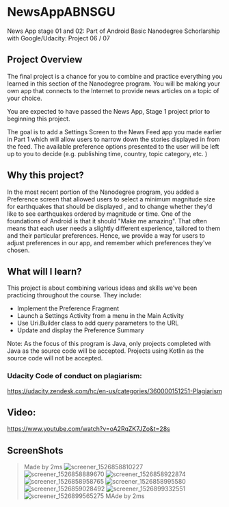 # NewsAppABNSGU
News App stage 01 and 02: Part of Android Basic Nanodegree Schorlarship with Google/Udacity: Project 06 / 07

## Project Overview
The final project is a chance for you to combine and practice everything you learned in this section of the Nanodegree program. You will be making your own app that connects to the Internet to provide news articles on a topic of your choice.

You are expected to have passed the News App, Stage 1 project prior to beginning this project.

The goal is to add a Settings Screen to the News Feed app you made earlier in Part 1 which will allow users to narrow down the stories displayed in from the feed. The available preference options presented to the user will be left up to you to decide (e.g. publishing time, country, topic category, etc. )

## Why this project?
In the most recent portion of the Nanodegree program, you added a Preference screen that allowed users to select a minimum magnitude size for earthquakes that should be displayed , and to change whether they'd like to see earthquakes ordered by magnitude or time. One of the foundations of Android is that it should "Make me amazing". That often means that each user needs a slightly different experience, tailored to them and their particular preferences. Hence, we provide a way for users to adjust preferences in our app, and remember which preferences they've chosen.

## What will I learn?
This project is about combining various ideas and skills we’ve been practicing throughout the course. They include:

* Implement the Preference Fragment
* Launch a Settings Activity from a menu in the Main Activity
* Use Uri.Builder class to add query parameters to the URL
* Update and display the Preference Summary

Note: As the focus of this program is Java, only projects completed with Java as the source code will be accepted. Projects using Kotlin as the source code will not be accepted.

### Udacity Code of conduct on plagiarism:
https://udacity.zendesk.com/hc/en-us/categories/360000151251-Plagiarism

## Video:
https://www.youtube.com/watch?v=oA2RqZK7JZo&t=28s

## ScreenShots
> Made by 2ms
![screener_1526858810227](https://user-images.githubusercontent.com/31923567/40304949-70e5e546-5cf0-11e8-830e-624f13edf50e.png)
![screener_1526858889670](https://user-images.githubusercontent.com/31923567/40304953-72c19ac2-5cf0-11e8-8500-5ddf70f53eb3.png)
![screener_1526858922874](https://user-images.githubusercontent.com/31923567/40304954-75751f8c-5cf0-11e8-814e-8283ba961b50.png)
![screener_1526858958765](https://user-images.githubusercontent.com/31923567/40304959-782a9f2c-5cf0-11e8-8a47-e5c12976fc5d.png)
![screener_1526858995580](https://user-images.githubusercontent.com/31923567/40304963-7b0cbdba-5cf0-11e8-9fcc-f2c535c5090c.png)
![screener_1526859028492](https://user-images.githubusercontent.com/31923567/40304965-7c8f1084-5cf0-11e8-9235-370d9f1084b3.png)
![screener_1526899332551](https://user-images.githubusercontent.com/31923567/40304967-7e2d8a60-5cf0-11e8-9aef-29b268ad727e.png)
![screener_1526899565275](https://user-images.githubusercontent.com/31923567/40304968-7f6f5688-5cf0-11e8-85ce-3da9eae444b4.png)
> MAde by 2ms
